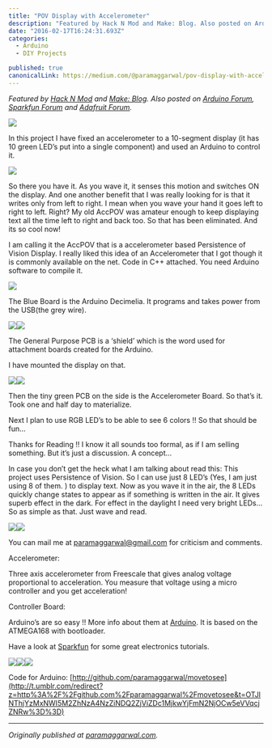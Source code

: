 ```yaml
---
title: "POV Display with Accelerometer"
description: "Featured by Hack N Mod and Make: Blog. Also posted on Arduino Forum, Sparkfun Forum and Adafruit Forum. In this project I have fixed an accelerometer to a 10-segment display (it has 10 green LED’s…"
date: "2016-02-17T16:24:31.693Z"
categories: 
  - Arduino
  - DIY Projects

published: true
canonicalLink: https://medium.com/@paramaggarwal/pov-display-with-accelerometer-62c91c49bf56
---
```


_Featured by_ [_Hack N Mod_](http://t.umblr.com/redirect?z=http%3A%2F%2Fhacknmod.com%2Fhack%2Fdirt-simple-pov-led-display%2F&t=MWVkNzFhMWE1YWVkZmJjNzY0NWI2NWNiZWRiNGNlMjQ2Yzk4MTlkYSw5eVVqcjZNRw%3D%3D) _and_ [_Make: Blog_](http://t.umblr.com/redirect?z=http%3A%2F%2Fblog.makezine.com%2Farchive%2F2008%2F10%2Farduino_minipov_with_acce.html&t=ODIwYWMyNjQ1MDMyMWZlNjQwNDYzZDQ1NTk2MDFjNmFkYWFkNmNhZCw5eVVqcjZNRw%3D%3D)_._ _Also posted on_ [_Arduino Forum_](http://t.umblr.com/redirect?z=http%3A%2F%2Fwww.arduino.cc%2Fcgi-bin%2Fyabb2%2FYaBB.pl%3Fnum%3D1223449559%2F13%2313&t=YjAwMjMxYTgyMjQzN2I2MWViMzRlMGY2Y2UwMDNjOGQ0MWJlZjQ2MCw5eVVqcjZNRw%3D%3D)_,_ [_Sparkfun Forum_](http://t.umblr.com/redirect?z=http%3A%2F%2Fforum.sparkfun.com%2Fviewtopic.php%3Fp%3D56703%23p56703&t=YThhNmExNTI3ZGEzMTc0ZjkxZDY2NTQ0Njk1Njc2NGQzYzBjZDBlZiw5eVVqcjZNRw%3D%3D) _and_ [_Adafruit Forum_](http://t.umblr.com/redirect?z=http%3A%2F%2Fforums.adafruit.com%2Fviewtopic.php%3Ft%3D6446%23p31328&t=MzA3Yzc4NjdmN2NiOTQ5YTU2N2Q2MjBlNTk1MzQ3YmI0NmUzZTZjNCw5eVVqcjZNRw%3D%3D)_._

![](./asset-1.jpg)

In this project I have fixed an accelerometer to a 10-segment display (it has 10 green LED’s put into a single component) and used an Arduino to control it.

![](./asset-2.jpg)

So there you have it. As you wave it, it senses this motion and switches ON the display. And one another benefit that I was really looking for is that it writes only from left to right. I mean when you wave your hand it goes left to right to left. Right? My old AccPOV was amateur enough to keep displaying text all the time left to right and back too. So that has been eliminated. And its so cool now!

I am calling it the AccPOV that is a accelerometer based Persistence of Vision Display. I really liked this idea of an Accelerometer that I got though it is commonly available on the net. Code in C++ attached. You need Arduino software to compile it.

![](./asset-3.jpg)

The Blue Board is the Arduino Decimelia. It programs and takes power from the USB(the grey wire).

![](./asset-4.jpg)![](./asset-5.jpg)

The General Purpose PCB is a ‘shield’ which is the word used for attachment boards created for the Arduino.

I have mounted the display on that.

![](./asset-6.jpg)![](./asset-7.jpg)

Then the tiny green PCB on the side is the Accelerometer Board. So that’s it. Took one and half day to materialize.

Next I plan to use RGB LED’s to be able to see 6 colors !! So that should be fun…

Thanks for Reading !! I know it all sounds too formal, as if I am selling something. But it’s just a discussion. A concept…

In case you don’t get the heck what I am talking about read this: This project uses Persistence of Vision. So I can use just 8 LED’s (Yes, I am just using 8 of them. ) to display text. Now as you wave it in the air, the 8 LEDs quickly change states to appear as if something is written in the air. It gives superb effect in the dark. For effect in the daylight I need very bright LEDs… So as simple as that. Just wave and read.

![](./asset-8.jpg)![](./asset-9.jpg)

You can mail me at [paramaggarwal@gmail.com](http://t.umblr.com/redirect?z=mailto%3Aparamaggarwal%40gmail.com&t=MTM0NGY4NWIxMjcwN2EyMGEyYTFhYTNhNDcxNTMzMWJlZjY2ZTcwNCw5eVVqcjZNRw%3D%3D) for criticism and comments.

Accelerometer:

Three axis accelerometer from Freescale that gives analog voltage proportional to acceleration. You measure that voltage using a micro controller and you get acceleration!

Controller Board:

Arduino’s are so easy !! More info about them at [Arduino](http://t.umblr.com/redirect?z=http%3A%2F%2Farduino.cc&t=MmFiYTQzNWJhMDBhYjQzMzlhOGQ2MDgxOTliNmFhOGJkOGM0NjVkNSw5eVVqcjZNRw%3D%3D). It is based on the ATMEGA168 with bootloader.

Have a look at [Sparkfun](http://t.umblr.com/redirect?z=http%3A%2F%2Fsparkfun.com&t=ZTg3ZGRhZDVjMTIzYWI5YWU0MGUzNzdlMjFlNjJjZGRmNjdjZDk1Myw5eVVqcjZNRw%3D%3D) for some great electronics tutorials.

![](./asset-10.jpg)![](./asset-11.jpg)![](./asset-12.jpg)

Code for Arduino: [http://github.com/paramaggarwal/movetosee](http://t.umblr.com/redirect?z=http%3A%2F%2Fgithub.com%2Fparamaggarwal%2Fmovetosee&t=OTJlNThjYzMxNWI5M2ZhNzA4NzZiNDQ2ZjViZDc1MjkwYjFmN2NjOCw5eVVqcjZNRw%3D%3D)

---

_Originally published at_ [_paramaggarwal.com_](http://paramaggarwal.com/post/583971725/pov-display-with-accelerometer)_._